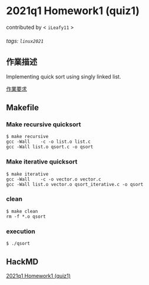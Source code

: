 # 2021q1 Homework1 (quiz1)
contributed by < `iLeafy11` >
###### tags: `linux2021`

## 作業描述

Implementing quick sort using singly linked list.

[作業要求](https://hackmd.io/@sysprog/SJlXFVMzMu)

## Makefile

### Make recursive quicksort
```
$ make recursive
gcc -Wall    -c -o list.o list.c
gcc -Wall list.o qsort.c -o qsort
```
### Make iterative quicksort
```
$ make iterative
gcc -Wall    -c -o vector.o vector.c
gcc -Wall list.o vector.o qsort_iterative.c -o qsort
```
### clean
```
$ make clean
rm -f *.o qsort
```
### execution
```
$ ./qsort
```

## HackMD

[2021q1 Homework1 (quiz1)](https://hackmd.io/g1_AyhXXRRmwtRh965SKLw?view)
